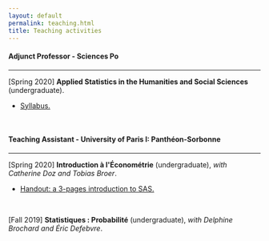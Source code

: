 ```yaml
---
layout: default
permalink: teaching.html
title: Teaching activities
---
```


#### Adjunct Professor - Sciences Po

<hr>

[Spring 2020] <b>Applied Statistics in the Humanities and Social Sciences</b> (undergraduate).

- [Syllabus.](../docs/SCARELLI_stats_intro_spring_2019_20.pdf)

<br>

#### Teaching Assistant - University of Paris I: Panthéon-Sorbonne

<hr>

[Spring 2020] <b>Introduction à l'Économétrie</b> (undergraduate), <em>with Catherine Doz and Tobias Broer</em>.

- [Handout: a 3-pages introduction to SAS.](../docs/handout_introduction_to_SAS.pdf)

<br>

[Fall 2019] <b>Statistiques : Probabilité</b> (undergraduate), <em>with Delphine Brochard and Éric Defebvre</em>.
